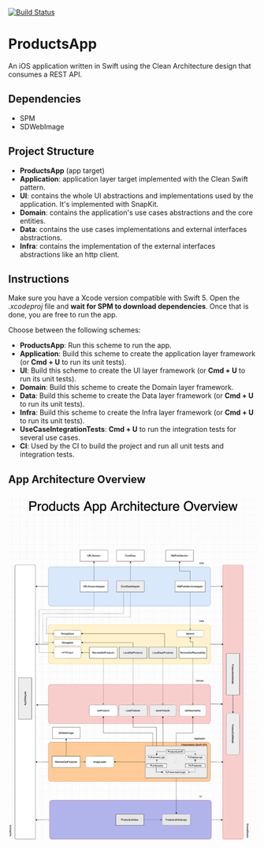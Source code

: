 [![Build Status](https://app.bitrise.io/app/31f1166a126714b1/status.svg?token=GO7FSE1ZEZjQWeqhHq9_zA)](https://app.bitrise.io/app/31f1166a126714b1)

# ProductsApp
An iOS application written in Swift using the Clean Architecture design that consumes a REST API.

## Dependencies
- SPM
- SDWebImage

## Project Structure

- **ProductsApp** (app target)
- **Application**: application layer target implemented with the Clean Swift pattern.
- **UI**: contains the whole UI abstractions and implementations used by the application. It's implemented with SnapKit.
- **Domain**: contains the application's use cases abstractions and the core entities.
- **Data**: contains the use cases implementations and external interfaces abstractions.
- **Infra**: contains the implementation of the external interfaces abstractions like an http client.

## Instructions

Make sure you have a Xcode version compatible with Swift 5. Open the *.xcodeproj* file and **wait for SPM to download dependencies**. 
Once that is done, you are free to run the app.

Choose between the following schemes:
- **ProductsApp**: Run this scheme to run the app.
- **Application**: Build this scheme to create the application layer framework (or **Cmd + U** to run its unit tests).
- **UI**: Build this scheme to create the UI layer framework (or **Cmd + U** to run its unit tests).
- **Domain**: Build this scheme to create the Domain layer framework.
- **Data**: Build this scheme to create the Data layer framework (or **Cmd + U** to run its unit tests).
- **Infra**: Build this scheme to create the Infra layer framework (or **Cmd + U** to run its unit tests).
- **UseCaseIntegrationTests**: **Cmd + U** to run the integration tests for several use cases.
- **CI**: Used by the CI to build the project and run all unit tests and integration tests.

## App Architecture Overview

![Diagram](images/appoverview.png)
